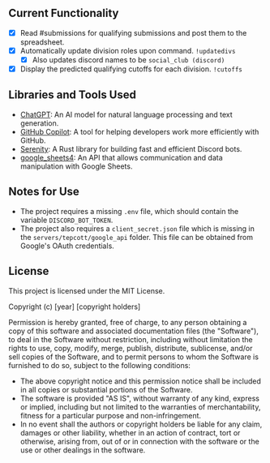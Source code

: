 ## Current Functionality
- [x] Read #submissions for qualifying submissions and post them to the spreadsheet.
- [x] Automatically update division roles upon command. `!updatedivs`
    - [x] Also updates discord names to be `social_club (discord)`
- [x] Display the predicted qualifying cutoffs for each division. `!cutoffs`

## Libraries and Tools Used
- [ChatGPT](https://openai.com/blog/chatgpt/): An AI model for natural language processing and text generation.
- [GitHub Copilot](https://github.com/features/copilot): A tool for helping developers work more efficiently with GitHub.
- [Serenity](https://docs.rs/serenity/latest/serenity/): A Rust library for building fast and efficient Discord bots.
- [google_sheets4](https://docs.rs/google-sheets4/latest/google_sheets4/): An API that allows communication and data manipulation with Google Sheets.

## Notes for Use
- The project requires a missing `.env` file, which should contain the variable `DISCORD_BOT_TOKEN`.
- The project also requires a `client_secret.json` file which is missing in the `servers/tepcott/google_api` folder. This file can be obtained from Google's OAuth credentials.

## License
This project is licensed under the MIT License.

Copyright (c) [year] [copyright holders]

Permission is hereby granted, free of charge, to any person obtaining a copy of this software and associated documentation files (the "Software"), to deal in the Software without restriction, including without limitation the rights to use, copy, modify, merge, publish, distribute, sublicense, and/or sell copies of the Software, and to permit persons to whom the Software is furnished to do so, subject to the following conditions:

- The above copyright notice and this permission notice shall be included in all copies or substantial portions of the Software.
- The software is provided "AS IS", without warranty of any kind, express or implied, including but not limited to the warranties of merchantability, fitness for a particular purpose and non-infringement.
- In no event shall the authors or copyright holders be liable for any claim, damages or other liability, whether in an action of contract, tort or otherwise, arising from, out of or in connection with the software or the use or other dealings in the software.

